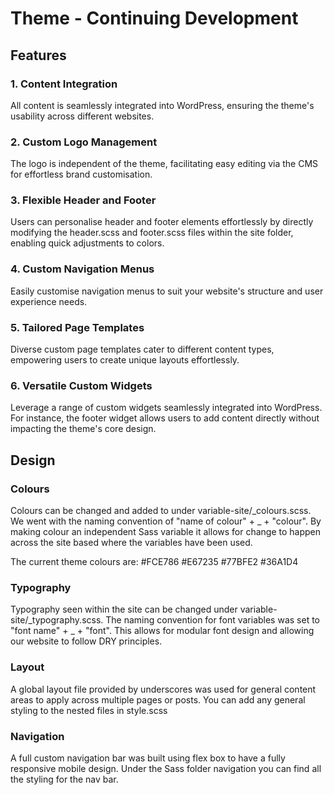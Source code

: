 # Theme - Continuing Development

## Features

### 1. Content Integration
All content is seamlessly integrated into WordPress, ensuring the theme's usability across different websites.

### 2. Custom Logo Management
The logo is independent of the theme, facilitating easy editing via the CMS for effortless brand customisation.

### 3. Flexible Header and Footer
Users can personalise header and footer elements effortlessly by directly modifying the header.scss and footer.scss files within the site folder, enabling quick adjustments to colors.

### 4. Custom Navigation Menus
Easily customise navigation menus to suit your website's structure and user experience needs.

### 5. Tailored Page Templates
Diverse custom page templates cater to different content types, empowering users to create unique layouts effortlessly.

### 6. Versatile Custom Widgets
Leverage a range of custom widgets seamlessly integrated into WordPress. For instance, the footer widget allows users to add content directly without impacting the theme's core design.



## Design

### Colours

Colours can be changed and added to under variable-site/_colours.scss. We went with the naming convention of "name of colour" + _ + "colour". By making colour an independent Sass variable it allows for change to happen across the site based where the variables have been used. 

The current theme colours are:
#FCE786
#E67235
#77BFE2
#36A1D4

### Typography

Typography seen within the site can be changed under variable-site/_typography.scss. The naming convention for font variables was set to "font name" + _ + "font". This allows for modular font design and allowing our website to follow DRY principles. 

### Layout

A global layout file provided by underscores was used for general content areas to apply across multiple pages or posts. You can add any general styling to the nested files in style.scss

### Navigation

A full custom navigation bar was built using flex box to have a fully responsive mobile design. Under the Sass folder navigation you can find all the styling for the nav bar. 
